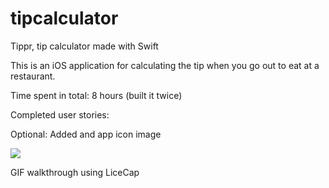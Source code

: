 # tipcalculator
Tippr, tip calculator made with Swift 

This is an iOS application for calculating the tip when you go out to eat at a restaurant.

Time spent in total: 8 hours (built it twice)

Completed user stories:

Optional: Added and app icon image

![](https://cloud.githubusercontent.com/assets/5299069/5795604/5eb9ff42-9f48-11e4-86e0-45b4acfc9711.gif)

GIF walkthrough using LiceCap
